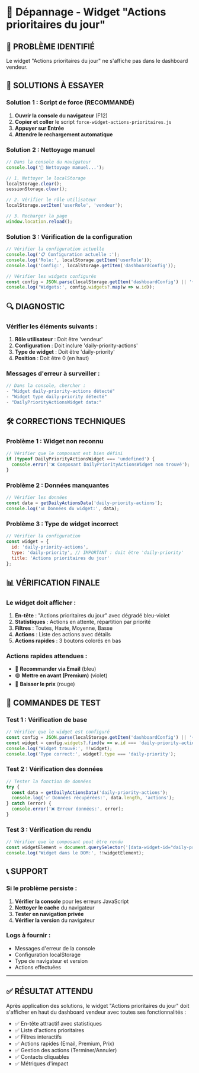 # 🔧 Dépannage - Widget "Actions prioritaires du jour"

## 🚨 **PROBLÈME IDENTIFIÉ**
Le widget "Actions prioritaires du jour" ne s'affiche pas dans le dashboard vendeur.

## 🎯 **SOLUTIONS À ESSAYER**

### **Solution 1 : Script de force (RECOMMANDÉ)**

1. **Ouvrir la console du navigateur** (F12)
2. **Copier et coller** le script `force-widget-actions-prioritaires.js`
3. **Appuyer sur Entrée**
4. **Attendre le rechargement automatique**

### **Solution 2 : Nettoyage manuel**

```javascript
// Dans la console du navigateur
console.log('🧹 Nettoyage manuel...');

// 1. Nettoyer le localStorage
localStorage.clear();
sessionStorage.clear();

// 2. Vérifier le rôle utilisateur
localStorage.setItem('userRole', 'vendeur');

// 3. Recharger la page
window.location.reload();
```

### **Solution 3 : Vérification de la configuration**

```javascript
// Vérifier la configuration actuelle
console.log('📋 Configuration actuelle :');
console.log('Role:', localStorage.getItem('userRole'));
console.log('Config:', localStorage.getItem('dashboardConfig'));

// Vérifier les widgets configurés
const config = JSON.parse(localStorage.getItem('dashboardConfig') || '{}');
console.log('Widgets:', config.widgets?.map(w => w.id));
```

## 🔍 **DIAGNOSTIC**

### **Vérifier les éléments suivants :**

1. **Rôle utilisateur** : Doit être 'vendeur'
2. **Configuration** : Doit inclure 'daily-priority-actions'
3. **Type de widget** : Doit être 'daily-priority'
4. **Position** : Doit être 0 (en haut)

### **Messages d'erreur à surveiller :**

```javascript
// Dans la console, chercher :
- "Widget daily-priority-actions détecté"
- "Widget type daily-priority détecté"
- "DailyPriorityActionsWidget data:"
```

## 🛠️ **CORRECTIONS TECHNIQUES**

### **Problème 1 : Widget non reconnu**
```javascript
// Vérifier que le composant est bien défini
if (typeof DailyPriorityActionsWidget === 'undefined') {
  console.error('❌ Composant DailyPriorityActionsWidget non trouvé');
}
```

### **Problème 2 : Données manquantes**
```javascript
// Vérifier les données
const data = getDailyActionsData('daily-priority-actions');
console.log('📊 Données du widget:', data);
```

### **Problème 3 : Type de widget incorrect**
```javascript
// Vérifier la configuration
const widget = {
  id: 'daily-priority-actions',
  type: 'daily-priority', // IMPORTANT : doit être 'daily-priority'
  title: 'Actions prioritaires du jour'
};
```

## 📊 **VÉRIFICATION FINALE**

### **Le widget doit afficher :**

1. **En-tête** : "Actions prioritaires du jour" avec dégradé bleu-violet
2. **Statistiques** : Actions en attente, répartition par priorité
3. **Filtres** : Toutes, Haute, Moyenne, Basse
4. **Actions** : Liste des actions avec détails
5. **Actions rapides** : 3 boutons colorés en bas

### **Actions rapides attendues :**
- 🔵 **Recommander via Email** (bleu)
- 🟣 **Mettre en avant (Premium)** (violet)
- 🔴 **Baisser le prix** (rouge)

## 🚀 **COMMANDES DE TEST**

### **Test 1 : Vérification de base**
```javascript
// Vérifier que le widget est configuré
const config = JSON.parse(localStorage.getItem('dashboardConfig') || '{}');
const widget = config.widgets?.find(w => w.id === 'daily-priority-actions');
console.log('Widget trouvé:', !!widget);
console.log('Type correct:', widget?.type === 'daily-priority');
```

### **Test 2 : Vérification des données**
```javascript
// Tester la fonction de données
try {
  const data = getDailyActionsData('daily-priority-actions');
  console.log('✅ Données récupérées:', data.length, 'actions');
} catch (error) {
  console.error('❌ Erreur données:', error);
}
```

### **Test 3 : Vérification du rendu**
```javascript
// Vérifier que le composant peut être rendu
const widgetElement = document.querySelector('[data-widget-id="daily-priority-actions"]');
console.log('Widget dans le DOM:', !!widgetElement);
```

## 📞 **SUPPORT**

### **Si le problème persiste :**

1. **Vérifier la console** pour les erreurs JavaScript
2. **Nettoyer le cache** du navigateur
3. **Tester en navigation privée**
4. **Vérifier la version** du navigateur

### **Logs à fournir :**
- Messages d'erreur de la console
- Configuration localStorage
- Type de navigateur et version
- Actions effectuées

---

## ✅ **RÉSULTAT ATTENDU**

Après application des solutions, le widget "Actions prioritaires du jour" doit s'afficher en haut du dashboard vendeur avec toutes ses fonctionnalités :

- ✅ En-tête attractif avec statistiques
- ✅ Liste d'actions prioritaires
- ✅ Filtres interactifs
- ✅ Actions rapides (Email, Premium, Prix)
- ✅ Gestion des actions (Terminer/Annuler)
- ✅ Contacts cliquables
- ✅ Métriques d'impact 